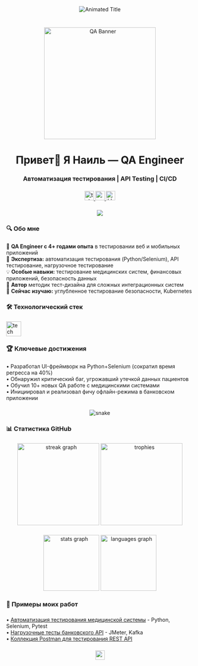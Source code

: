 <div align="center">
  <img src="https://readme-typing-svg.demolab.com?font=Fira+Code&size=30&duration=2000&pause=500&color=5D3FD3&center=true&vCenter=true&width=600&lines=QA+Engineer;Automation+Testing;API+Testing;CI%2FCD+Integration" alt="Animated Title" />
</div>

###

<br clear="both">

<div align="center">
  <img height="300" src="https://i.imgur.com/Jyx5hoG.gif" alt="QA Banner">
</div>

###

<h1 align="center">Привет👋 Я Наиль — QA Engineer</h1>
<h3 align="center">Автоматизация тестирования | API Testing | CI/CD</h3>

###

<div align="center">
  <a href="https://t.me/zoom9595" target="_blank">
    <img src="https://img.shields.io/static/v1?message=Telegram&logo=telegram&label=&color=2CA5E0&logoColor=white&labelColor=&style=for-the-badge" height="25" alt="telegram logo">
  </a>
  <a href="mailto:Naii3301@yandex.ru" target="_blank">
    <img src="https://img.shields.io/static/v1?message=Email&logo=yandex&label=&color=D14836&logoColor=white&labelColor=&style=for-the-badge" height="25" alt="email logo">
  </a>
  <a href="https://hh.ru/resume/YOUR_HH_ID" target="_blank">
    <img src="https://img.shields.io/badge/Резюме-HH.ru-red?style=for-the-badge&logo=hh.ru&logoColor=white" height="25" alt="hh logo">
  </a>
</div>

###

<div align="center">
  <img src="https://visitor-badge.laobi.icu/badge?page_id=hodzhaevnaill.hodzhaevnaill&color=00c4ff">
</div>

###

<h3 align="left">🔍 Обо мне</h3>

###

<p align="left">
🚀 <strong>QA Engineer с 4+ годами опыта</strong> в тестировании веб и мобильных приложений<br>
🎯 <strong>Экспертиза:</strong> автоматизация тестирования (Python/Selenium), API тестирование, нагрузочное тестирование<br>
💡 <strong>Особые навыки:</strong> тестирование медицинских систем, финансовых приложений, безопасность данных<br>
📝 <strong>Автор</strong> методик тест-дизайна для сложных интеграционных систем<br>
🔧 <strong>Сейчас изучаю:</strong> углубленное тестирование безопасности, Kubernetes
</p>

###

<h3 align="left">🛠 Технологический стек</h3>

###

<div align="left">
  <img src="https://skillicons.dev/icons?i=python,selenium,pytest,postman,jira,git,jenkins,docker,postgresql,kafka,grafana,jmeter" height="40" alt="tech stack">
</div>

###

<h3 align="left">🏆 Ключевые достижения</h3>

###

<div align="left">
  • Разработал UI-фреймворк на Python+Selenium (сократил время регресса на 40%)<br>
  • Обнаружил критический баг, угрожавший утечкой данных пациентов<br>
  • Обучил 10+ новых QA работе с медицинскими системами<br>
  • Инициировал и реализовал фичу офлайн-режима в банковском приложении
</div>

###

<p align="center">
  <img src="https://github.com/hodzhaevnaill/hodzhaevnaill/blob/output/github-contribution-grid-snake.svg" alt="snake">
</p>

###

<h3 align="left">📊 Статистика GitHub</h3>

###

<div align="center">
  <img src="https://streak-stats.demolab.com?user=hodzhaevnaill&theme=dark&hide_border=true&border_radius=6&mode=weekly" height="220" alt="streak graph">
  <img src="https://github-profile-trophy.vercel.app/?username=hodzhaevnaill&theme=onedark&no-frame=true&no-bg=true&margin-w=10&column=4" height="220" alt="trophies">
</div>

###

<div align="center">
  <img src="https://github-readme-stats.vercel.app/api?username=hodzhaevnaill&show_icons=true&hide_border=true&theme=dracula&count_private=true&include_all_commits=true" height="150" alt="stats graph">
  <img src="https://github-readme-stats.vercel.app/api/top-langs/?username=hodzhaevnaill&layout=compact&theme=dracula&hide_border=true" height="150" alt="languages graph">
</div>

###

<h3 align="left">📌 Примеры моих работ</h3>

###

<div align="left">
  • <a href="#">Автоматизация тестирования медицинской системы</a> - Python, Selenium, Pytest<br>
  • <a href="#">Нагрузочные тесты банковского API</a> - JMeter, Kafka<br>
  • <a href="#">Коллекция Postman для тестирования REST API</a>
</div>

###

<div align="center">
  <img src="https://img.shields.io/badge/Готов_к_новым_вызовам!-5D3FD3?style=for-the-badge&logoColor=white" height="25" alt="ready badge">
</div>
